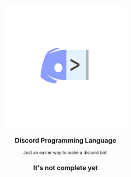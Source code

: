 <p align="center">
  <img src="DPL.png" width="400"/>
</p>
<h2 align="center" width="200"><b>Discord Programming Language</b></h2>


<p align="center">Just an easier way to make a discord bot.</p>

<h2 align="center" width="200">It's not complete yet</h2>

